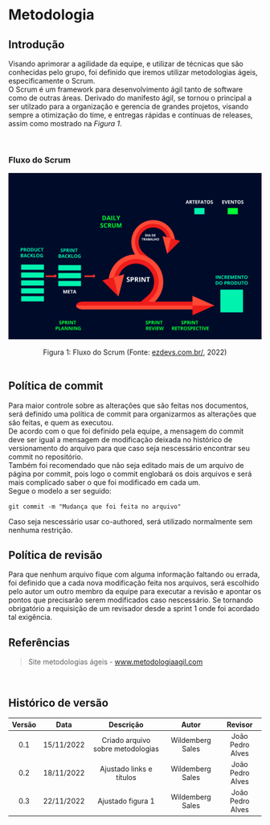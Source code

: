 # Metodologia

## Introdução
Visando aprimorar a agilidade da equipe, e utilizar de técnicas que são conhecidas pelo grupo, foi definido que iremos utilizar metodologias ágeis, especificamente o Scrum.
</br>
O Scrum é um framework para desenvolvimento ágil tanto de software como de outras áreas. Derivado do manifesto ágil, se tornou o principal a ser utilzado para a organização e gerencia de grandes projetos, visando sempre a otimização do time, e entregas rápidas e contínuas de releases, assim como mostrado na <i>Figura 1</i>.

</br>

### Fluxo do Scrum

![scrum Fluxo](./assets/scrum.png)
<figcaption align="center">Figura 1: Fluxo do Scrum (Fonte: <a href="https://ezdevs.com.br/scrum-na-pratica-entendendo-o-fluxo/" target="_blanck">ezdevs.com.br/</a>, 2022)</figcaption>

</br>

## Política de commit
Para maior controle sobre as alterações que são feitas nos documentos, será definido uma política de commit para organizarmos as alterações que são feitas, e quem as executou.  
De acordo com o que foi definido pela equipe, a mensagem do commit deve ser igual a mensagem de modificação deixada no histórico de versionamento do arquivo para que caso seja nescessário encontrar seu commit no repositório.  
Também foi recomendado que não seja editado mais de um arquivo de página por commit, pois logo o commit englobará os dois arquivos e será mais complicado saber o que foi modificado em cada um.  
Segue o modelo a ser seguido: 

```git
git commit -m "Mudança que foi feita no arquivo"
```

Caso seja nescessário usar co-authored, será utilizado normalmente sem nenhuma restrição.

## Política de revisão
Para que nenhum arquivo fique com alguma informação faltando ou errada, foi definido que a cada nova modificação feita nos arquivos, será escolhido pelo autor um outro membro da equipe para executar a revisão e apontar os pontos que precisarão serem modificados caso nescessário. Se tornando obrigatório a requisição de um revisador desde a sprint 1 onde foi acordado tal exigência.

## Referências
> Site metodologias ágeis - <a href="https://www.metodologiaagil.com">www.metodologiaagil.com</a>

</br>

## Histórico de versão
| Versão | Data | Descrição  | Autor        | Revisor |
| :-----: | :----: | :----------: | :------------: | :--------: |
| 0.1 | 15/11/2022 | Criado arquivo sobre metodologias | Wildemberg Sales | João Pedro Alves |
| 0.2 | 18/11/2022 | Ajustado links e títulos | Wildemberg Sales | João Pedro Alves |
| 0.3 | 22/11/2022 | Ajustado figura 1 | Wildemberg Sales | João Pedro Alves |
